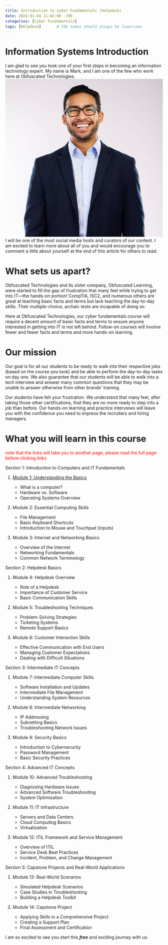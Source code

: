 ```yaml
---
title: Introduction to Cyber Fundamentals (Helpdesk)
date: 2024-01-04 11:02:00 -700
categories: [Cyber Fundamentals]
tags: [Helpdesk]       # TAG names should always be lowercase
---
```


# Information Systems Introduction

I am glad to see you took one of your first steps in becoming an information technology expert. My name is Mark, and I am one of the few who work here at Obfuscated Technologies. 
![mark picture](/Images/istockphoto-1355110818-612x612.jpg)
I will be one of the most social media hosts and curators of our content. I am excited to learn more about all of you and would encourage you to comment a little about yourself at the end of this article for others to read.

# What sets us apart? 

Obfuscated Technologies and its sister company, Obfuscated Learning, were started to fill the gap of frustration that many feel while trying to get into IT—the hands-on portion! CompTIA, ISC2, and numerous others are great at teaching basic facts and terms but lack teaching the day-to-day skills. Their multiple-choice, archaic tests are incapable of doing so.

Here at Obfuscated Technologies, our cyber fundamentals course will require a decent amount of basic facts and terms to ensure anyone interested in getting into IT is not left behind. Follow-on courses will involve fewer and fewer facts and terms and more hands-on learning.

# Our mission

Our goal is for all our students to be ready to walk into their respective jobs (based on the course you took) and be able to perform the day-to-day tasks on day one. We also guarantee that our students will be able to walk into a tech interview and answer many common questions that they may be unable to answer otherwise from other brands' training.

Our students have felt your frustration. We understand that many feel, after taking those other certifications, that they are no more ready to step into a job than before. Our hands-on learning and practice interviews will leave you with the confidence you need to impress the recruiters and hiring managers.

# What you will learn in this course

<span style="color:red">note that the links will take you to another page, please read the full page before clicking links</span>

Section 1: Introduction to Computers and IT Fundamentals
1. [Module 1: Understanding the Basics](2024-01-05-Module1the%20Basics.md)
   - What is a computer?
   - Hardware vs. Software
   - Operating Systems Overview

2. Module 2: Essential Computing Skills
   - File Management
   - Basic Keyboard Shortcuts
   - Introduction to Mouse and Touchpad (inputs)

3. Module 3: Internet and Networking Basics
   - Overview of the Internet
   - Networking Fundamentals
   - Common Network Terminology

Section 2: Helpdesk Basics
1. Module 4: Helpdesk Overview
   - Role of a Helpdesk
   - Importance of Customer Service
   - Basic Communication Skills

2. Module 5: Troubleshooting Techniques
   - Problem-Solving Strategies
   - Ticketing Systems
   - Remote Support Basics

3. Module 6: Customer Interaction Skills
   - Effective Communication with End Users
   - Managing Customer Expectations
   - Dealing with Difficult Situations

Section 3: Intermediate IT Concepts
1. Module 7: Intermediate Computer Skills
   - Software Installation and Updates
   - Intermediate File Management
   - Understanding System Resources

2. Module 8: Intermediate Networking
   - IP Addressing
   - Subnetting Basics
   - Troubleshooting Network Issues

3. Module 9: Security Basics
   - Introduction to Cybersecurity
   - Password Management
   - Basic Security Practices

Section 4: Advanced IT Concepts
1. Module 10: Advanced Troubleshooting
   - Diagnosing Hardware Issues
   - Advanced Software Troubleshooting
   - System Optimization

2. Module 11: IT Infrastructure
   - Servers and Data Centers
   - Cloud Computing Basics
   - Virtualization

3. Module 12: ITIL Framework and Service Management
   - Overview of ITIL
   - Service Desk Best Practices
   - Incident, Problem, and Change Management

Section 5: Capstone Projects and Real-World Applications
1. Module 13: Real-World Scenarios
   - Simulated Helpdesk Scenarios
   - Case Studies in Troubleshooting
   - Building a Helpdesk Toolkit

2. Module 14: Capstone Project
   - Applying Skills in a Comprehensive Project
   - Creating a Support Plan
   - Final Assessment and Certification

I am so excited to see you start this ***free*** and exciting journey with us. 

<!--- 
To publish your content please use the following commands:
git add .
git status
git commit -m "feat(post): NOTES"
git push
-------------
As shown to link to one file from another use: 
[Module 1: Understanding the Basics](.) after that . file options will appear
--->